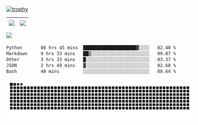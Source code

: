 [![trophy](https://github-profile-trophy.vercel.app/?username=ocss884&column=7)](https://github.com/ocss884)

| <img align="center" src="https://github-readme-stats.vercel.app/api?username=ocss884&show_icons=true&hide_border=true" /> | <img align="center" src="https://github-readme-streak-stats.herokuapp.com?user=ocss884&hide_border=true&date_format=M%20j%5B%2C%20Y%5D&ring=7EDDCF&fire=7EDDCF" /> |
| ------------------------------------------------------------ | ------------------------------------------------------------ |

![](https://komarev.com/ghpvc/?username=ocss884&color=brightgreen)

<!--START_SECTION:waka-->

```text
Python       86 hrs 45 mins  ████████████████████▓░░░░   82.40 %
Markdown     9 hrs 33 mins   ██▒░░░░░░░░░░░░░░░░░░░░░░   09.07 %
Other        3 hrs 33 mins   █░░░░░░░░░░░░░░░░░░░░░░░░   03.37 %
JSON         2 hrs 49 mins   ▓░░░░░░░░░░░░░░░░░░░░░░░░   02.68 %
Bash         40 mins         ░░░░░░░░░░░░░░░░░░░░░░░░░   00.64 %
```

<!--END_SECTION:waka-->

<p align="center">
   <img src="https://github.com/ocss884/ocss884/blob/output/github-snake.svg" alt="snake">
</p>
